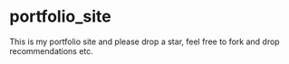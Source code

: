 # portfolio_site

This is my portfolio site and please drop a star, feel free to fork and drop recommendations etc.
